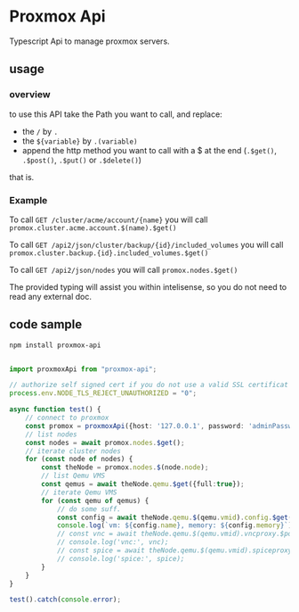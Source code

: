 # Proxmox Api

Typescript Api to manage proxmox servers.

## usage

### overview

to use this API take the Path you want to call, and replace:
- the `/` by `.`
- the `${variable}` by `.(variable)`
- append the http method you want to call with a $ at the end (`.$get()`, `.$post()`, `.$put()` or `.$delete()`)

that is.

### Example

To call `GET /cluster/acme/account/{name}` you will call `promox.cluster.acme.account.$(name).$get()`

To call `GET /api2/json/cluster/backup/{id}/included_volumes` you will call `promox.cluster.backup.{id}.included_volumes.$get()`

To call `GET /api2/json/nodes` you will call `promox.nodes.$get()`

The provided typing will assist you within intelisense, so you do not need to read any external doc.

## code sample

```bash
npm install proxmox-api
```

``` typescript

import proxmoxApi from "proxmox-api";

// authorize self signed cert if you do not use a valid SSL certificat
process.env.NODE_TLS_REJECT_UNAUTHORIZED = "0";

async function test() {
    // connect to proxmox
    const promox = proxmoxApi({host: '127.0.0.1', password: 'adminPassword'});
    // list nodes
    const nodes = await promox.nodes.$get();
    // iterate cluster nodes
    for (const node of nodes) {
        const theNode = promox.nodes.$(node.node);
        // list Qemu VMS
        const qemus = await theNode.qemu.$get({full:true});
        // iterate Qemu VMS
        for (const qemu of qemus) {
            // do some suff.
            const config = await theNode.qemu.$(qemu.vmid).config.$get();
            console.log(`vm: ${config.name}, memory: ${config.memory}`);
            // const vnc = await theNode.qemu.$(qemu.vmid).vncproxy.$post();
            // console.log('vnc:', vnc);
            // const spice = await theNode.qemu.$(qemu.vmid).spiceproxy.$post();
            // console.log('spice:', spice);
        }
    }    
}

test().catch(console.error);
```
